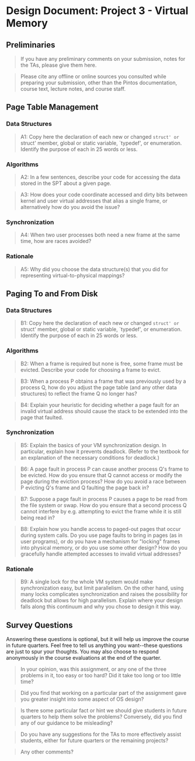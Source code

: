 # Design Document: Project 3 - Virtual Memory


## Preliminaries

> If you have any preliminary comments on your submission, notes for the
> TAs, please give them here.

> Please cite any offline or online sources you consulted while
> preparing your submission, other than the Pintos documentation, course
> text, lecture notes, and course staff.



## Page Table Management

### Data Structures

> A1: Copy here the declaration of each new or changed `struct' or
> `struct' member, global or static variable, `typedef', or
> enumeration.  Identify the purpose of each in 25 words or less.

### Algorithms

> A2: In a few sentences, describe your code for accessing the data
> stored in the SPT about a given page.

> A3: How does your code coordinate accessed and dirty bits between
> kernel and user virtual addresses that alias a single frame, or
> alternatively how do you avoid the issue?

### Synchronization

> A4: When two user processes both need a new frame at the same time,
> how are races avoided?

### Rationale

> A5: Why did you choose the data structure(s) that you did for
> representing virtual-to-physical mappings?



## Paging To and From Disk

### Data Structures

> B1: Copy here the declaration of each new or changed `struct' or
> `struct' member, global or static variable, `typedef', or
> enumeration.  Identify the purpose of each in 25 words or less.

### Algorithms

> B2: When a frame is required but none is free, some frame must be
> evicted.  Describe your code for choosing a frame to evict.

> B3: When a process P obtains a frame that was previously used by a
> process Q, how do you adjust the page table (and any other data
> structures) to reflect the frame Q no longer has?

> B4: Explain your heuristic for deciding whether a page fault for an
> invalid virtual address should cause the stack to be extended into
> the page that faulted.

### Synchronization

> B5: Explain the basics of your VM synchronization design.  In
> particular, explain how it prevents deadlock.  (Refer to the
> textbook for an explanation of the necessary conditions for
> deadlock.)

> B6: A page fault in process P can cause another process Q's frame
> to be evicted.  How do you ensure that Q cannot access or modify
> the page during the eviction process?  How do you avoid a race
> between P evicting Q's frame and Q faulting the page back in?

> B7: Suppose a page fault in process P causes a page to be read from
> the file system or swap.  How do you ensure that a second process Q
> cannot interfere by e.g. attempting to evict the frame while it is
> still being read in?

> B8: Explain how you handle access to paged-out pages that occur
> during system calls.  Do you use page faults to bring in pages (as
> in user programs), or do you have a mechanism for "locking" frames
> into physical memory, or do you use some other design?  How do you
> gracefully handle attempted accesses to invalid virtual addresses?

### Rationale

> B9: A single lock for the whole VM system would make
> synchronization easy, but limit parallelism.  On the other hand,
> using many locks complicates synchronization and raises the
> possibility for deadlock but allows for high parallelism.  Explain
> where your design falls along this continuum and why you chose to
> design it this way.



## Survey Questions

Answering these questions is optional, but it will help us improve the
course in future quarters.  Feel free to tell us anything you
want--these questions are just to spur your thoughts.  You may also
choose to respond anonymously in the course evaluations at the end of
the quarter.

> In your opinion, was this assignment, or any one of the three problems
> in it, too easy or too hard?  Did it take too long or too little time?

> Did you find that working on a particular part of the assignment gave
> you greater insight into some aspect of OS design?

> Is there some particular fact or hint we should give students in
> future quarters to help them solve the problems?  Conversely, did you
> find any of our guidance to be misleading?

> Do you have any suggestions for the TAs to more effectively assist
> students, either for future quarters or the remaining projects?

> Any other comments?
